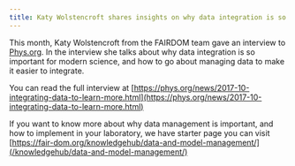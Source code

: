 ```yaml
---
title: Katy Wolstencroft shares insights on why data integration is so important.
---
```


This month, Katy Wolstencroft from the FAIRDOM team gave an interview to [Phys.org](https://phys.org/). In the interview she talks about why data integration is so important for modern science, and how to go about managing data to make it easier to integrate.

You can read the full interview at [https://phys.org/news/2017-10-integrating-data-to-learn-more.html](https://phys.org/news/2017-10-integrating-data-to-learn-more.html) 

If you want to know more about why data management is important, and how to implement in your laboratory, we have starter page you can visit [https://fair-dom.org/knowledgehub/data-and-model-management/](/knowledgehub/data-and-model-management/)